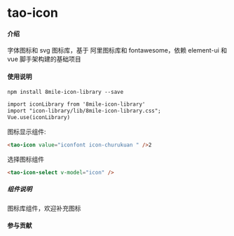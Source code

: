 
# tao-icon

#### 介绍

字体图标和 svg 图标库，基于 阿里图标库和 fontawesome，依赖 element-ui 和 vue 脚手架构建的基础项目

#### 使用说明

```html
npm install 8mile-icon-library --save

import iconLibrary from '8mile-icon-library'
import "icon-library/lib/8mile-icon-library.css";
Vue.use(iconLibrary)
```

图标显示组件:

```html
<tao-icon value="iconfont icon-churukuan " />2

```

选择图标组件

```html
<tao-icon-select v-model="icon" /> 
```

##### 组件说明
图标库组件，欢迎补充图标


#### 参与贡献


